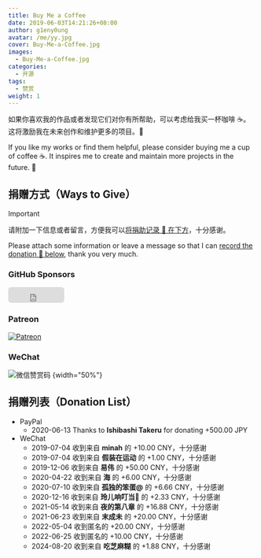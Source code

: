 ```yaml
---
title: Buy Me a Coffee
date: 2019-06-03T14:21:26+08:00
author: g1eny0ung
avatar: /me/yy.jpg
cover: Buy-Me-a-Coffee.jpg
images:
  - Buy-Me-a-Coffee.jpg
categories:
  - 开源
tags:
  - 赞赏
weight: 1
---
```


如果你喜欢我的作品或者发现它们对你有所帮助，可以考虑给我买一杯咖啡 ☕️。这将激励我在未来创作和维护更多的项目。🦾

<!--more-->

If you like my works or find them helpful, please consider buying me a cup of coffee ☕️. It inspires me to create and maintain more projects in the future. 🦾

## 捐赠方式（Ways to Give）

> [!IMPORTANT]
> 请附加一下信息或者留言，方便我可以[将捐助记录 📝 在下方](#捐赠列表donation-list)，十分感谢。
>
> Please attach some information or leave a message so that I can [record the donation 📝 below](#捐赠列表donation-list), thank you very much.

### GitHub Sponsors

<iframe src="https://github.com/sponsors/g1eny0ung/button" title="Sponsor g1eny0ung" height="32" width="114" style="border: 0; border-radius: 6px;"></iframe>

### Patreon

[![Patreon](https://img.shields.io/badge/-Become%20a%20Patreon!-F1465A?style=for-the-badge&logo=patreon&logoColor=black)](https://patreon.com/join/g1eny0ung)

### WeChat

![微信赞赏码](/me/sponsor-me.png)
{width="50%"}

## 捐赠列表（Donation List）

- PayPal
  - 2020-06-13 Thanks to **Ishibashi Takeru** for donating +500.00 JPY
- WeChat
  - 2019-07-04 收到来自 **minah** 的 +10.00 CNY，十分感谢
  - 2019-07-04 收到来自 **假装在运动** 的 +1.00 CNY，十分感谢
  - 2019-12-06 收到来自 **易伟** 的 +50.00 CNY，十分感谢
  - 2020-04-22 收到来自 **海** 的 +6.00 CNY，十分感谢
  - 2020-07-10 收到来自 **孤独的笨蛋@** 的 +6.66 CNY，十分感谢
  - 2020-12-16 收到来自 **玲儿响叮当:wind_chime:** 的 +2.33 CNY，十分感谢
  - 2021-05-14 收到来自 **夜的第八章** 的 +16.88 CNY，十分感谢
  - 2021-06-23 收到来自 **末成未** 的 +20.00 CNY，十分感谢
  - 2022-05-04 收到匿名的 +20.00 CNY，十分感谢
  - 2022-06-25 收到匿名的 +10.00 CNY，十分感谢
  - 2024-08-20 收到来自 **吃芝麻糊** 的 +1.88 CNY，十分感谢
